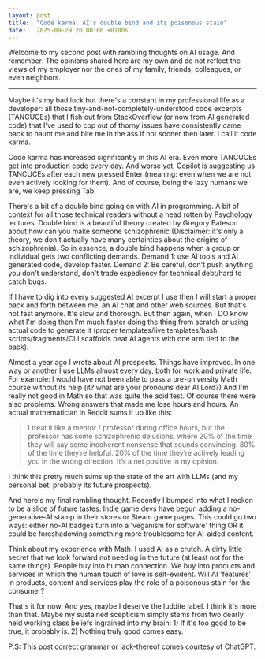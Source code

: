 ```yaml
---
layout: post
title:  "Code karma, AI's double bind and its poisonous stain"
date:   2025-09-29 20:00:00 +0100s
---
```


Welcome to my second post with rambling thoughts on AI usage. And remember: The opinions shared here are my own and do not reflect the views of my employer nor the ones of my family, friends, colleagues, or even neighbors.

***


Maybe it's my bad luck but there's a constant in my professional life as a developer: all those tiny-and-not-completely-understood code excerpts (TANCUCEs) that I fish out from StackOverflow (or now from AI generated code) that I've used to cop out of thorny issues have consistently came back to haunt me and bite me in the ass if not sooner then later. I call it code karma.

Code karma has increased significantly in this AI era. Even more TANCUCEs get into production code every day. And worse yet, Copilot is suggesting us TANCUCEs after each new pressed Enter (meaning: even when we are not even actively looking for them). And of course, being the lazy humans we are, we keep pressing Tab.

There's a bit of a double bind going on with AI in programming. A bit of context for all those technical readers without a head rotten by Psychology lectures. Double bind is a beautiful theory created by Gregory Bateson about how can you make someone schizophrenic (Disclaimer: it's only a theory, we don't actually have many certainties about the origins of schizophrenia). So in essence, a double bind happens when a group or individual gets two conflicting demands. Demand 1: use AI tools and AI generated code, develop faster. Demand 2: Be careful, don't push anything you don't understand, don't trade expediency for technical debt/hard to catch bugs.

If I have to dig into every suggested AI excerpt I use then I will start a proper back and forth between me, an AI chat and other web sources. But that's not fast anymore. It's slow and thorough. But then again, when I DO know what I'm doing then I'm much faster doing the thing from scratch or using actual code to generate it (proper templates/live templates/bash scripts/fragments/CLI scaffolds beat AI agents with one arm tied to the back).

Almost a year ago I wrote about AI prospects. Things have improved. In one way or another I use LLMs almost every day, both for work and private life. For example: I would have not been able to pass a pre-university Math course without its help (it? what are your pronouns dear AI Lord?) And I'm really not good in Math so that was quite the acid test. Of course there were also problems. Wrong answers that made me lose hours and hours. An actual mathematician in Reddit sums it up like this:

> I treat it like a mentor / professor during office hours, but the professor has some schizophrenic delusions, where 20% of the time they will say some incoherent nonsense that sounds convincing. 80% of the time they’re helpful. 20% of the time they’re actively leading you in the wrong direction. It’s a net positive in my opinion.

I think this pretty much sums up the state of the art with LLMs (and my personal bet: probably its future prospects).

And here's my final rambling thought. Recently I bumped into what I reckon to be a slice of future tastes. Indie game devs have begun adding a no-generative-AI stamp in their stores or Steam game pages. This could go two ways: either no-AI badges turn into a 'veganism for software' thing OR it could be foreshadowing something more troublesome for AI-aided content.

Think about my experience with Math. I used AI as a crutch. A dirty little secret that we look forward not needing in the future (at least not for the same things). People buy into human connection. We buy into products and services in which the human touch of love is self-evident. Will AI 'features' in products, content and services play the role of a poisonous stain for the consumer?

That's it for now. And yes, maybe I deserve the luddite label. I think it's more than that. Maybe my sustained scepticism simply stems from two dearly held working class beliefs ingrained into my brain: 1) If it's too good to be true, it probably is. 2) Nothing truly good comes easy.

P.S: This post correct grammar or lack-thereof comes courtesy of ChatGPT.